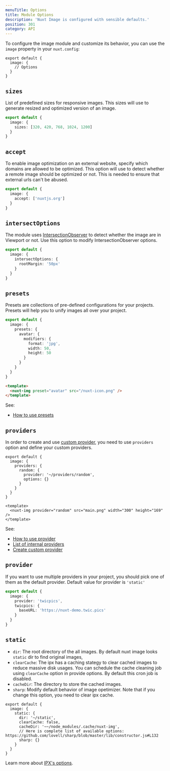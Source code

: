 ```yaml
---
menuTitle: Options
title: Module Options
description: 'Nuxt Image is configured with sensible defaults.'
position: 301
category: API
---
```


To configure the image module and customize its behavior, you can use the `image` property in your `nuxt.config`:

```js{}[nuxt.config]
export default {
  image: {
    // Options
  }
}
```

## `sizes`

List of predefined sizes for responsive images. This sizes will use to generate resized and optimized version of an image.

```ts [nuxt.config.js]
export default {
  image: {
    sizes: [320, 420, 768, 1024, 1200]
  }
}

```

## `accept`

To enable image optimization on an external website, specify which domains are allowed to be optimized. This option will use to detect whether a remote image should be optimized or not. This is needed to ensure that external urls can't be abused.

```ts [nuxt.config.js]
export default {
  image: {
    accept: ['nuxtjs.org']
  }
}
```

## `intersectOptions`

The module uses [IntersectionObserver](https://developer.mozilla.org/en-US/docs/Web/API/Intersection_Observer_API) to detect whether the image are in Viewport or not. Use this option to modify IntersectionObserver options.

```ts [nuxt.config.js]
export default {
  image: {
    intersectOptions: {
      rootMargin: '50px'
    }
  }
}
```

## `presets`

Presets are collections of pre-defined configurations for your projects. Presets will help you to unify images all over your project.

<code-group>
  <code-block label="nuxt.config.js" active>

  ```ts [nuxt.config.js]
  export default {
    image: {
      presets: {
        avatar: {
          modifiers: {
            format: 'jpg',
            width: 50,
            height: 50
          }
        }
      }
    }
  }
  ```
  </code-block>
  <code-block label="index.vue">

  ```html [index.vue]
  <template>
    <nuxt-img preset="avatar" src="/nuxt-icon.png" />
  </template>
  ```

  </code-block>
</code-group>

See:
- [How to use presets](/components/nuxt-img#preset)

## `providers`

In order to create and use [custom provider](/advanced/custom-provider), you need to use `providers` option and define your custom providers.

<code-group>
  <code-block label="nuxt.config.js" active>

  ```js{}[nuxt.config.js]
  export default {
    image: {
      providers: {
        random: {
          provider: '~/providers/random',
          options: {}
        }
      }
    }
  }
  ```
  </code-block>
  <code-block label="index.vue">

  ```vue{}[index.vue]
  <template>
    <nuxt-img provider="random" src="main.png" width="300" height="169" />
  </template>
  ```

  </code-block>
</code-group>

<!-- writing custom providers -->
See:
- [How to use provider](/components/nuxt-img#provider)
- [List of internal providers](/providers)
- [Create custom provider](/advanced/custom-provider)

## `provider`

If you want to use multiple providers in your project, you should pick one of them as the default provider. Default value for provider is `'static'`

```ts [nuxt.config.js]
export default {
  image: {
    provider: 'twicpics',
    twicpics: {
      baseURL: 'https://nuxt-demo.twic.pics'
    }
  }
}
```

## `static`

- `dir`: The root directory of the all images. By default nuxt image looks `static` dir to find original images,
- `clearCache`: The ipx has a caching stategy to clear cached images to reduce massive disk usages. You can schedule the cache cleaning job using `clearCache` option in provide options. By default this cron job is disabled.
- `cacheDir`: The directory to store the cached images.
- `sharp`: Modify default behavior of image opetimizer. Note that if you change this option, you need to clear ipx cache.

```js{}[nuxt.config.js]
export default {
  image: {
    static: {
      dir: '~/static',
      clearCache: false,
      cacheDir: '~~/node_modules/.cache/nuxt-img',
      // Here is complete list of available options: https://github.com/lovell/sharp/blob/master/lib/constructor.js#L132
      sharp: {}
    }
  }
}
```

Learn more about [IPX's options](/providers/ipx).